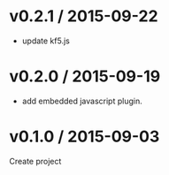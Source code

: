 # v0.2.1 / 2015-09-22

* update kf5.js

# v0.2.0 / 2015-09-19

* add embedded javascript plugin.

# v0.1.0 / 2015-09-03

Create project
